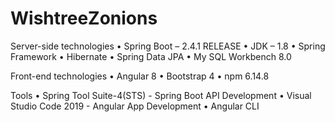 # WishtreeZonions
Server-side technologies • Spring Boot – 2.4.1 RELEASE • JDK – 1.8 • Spring Framework • Hibernate • Spring Data JPA • My SQL Workbench 8.0

Front-end technologies • Angular 8 • Bootstrap 4 • npm 6.14.8

Tools • Spring Tool Suite-4(STS) - Spring Boot API Development • Visual Studio Code 2019 - Angular App Development • Angular CLI


